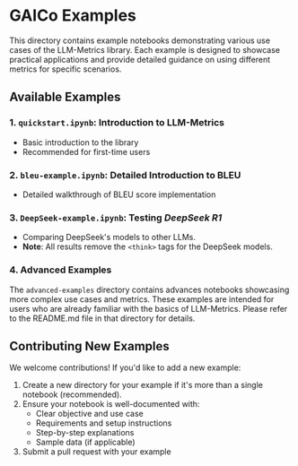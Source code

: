 # GAICo Examples

This directory contains example notebooks demonstrating various use cases of the LLM-Metrics library. Each example is designed to showcase practical applications and provide detailed guidance on using different metrics for specific scenarios.

## Available Examples

### 1. `quickstart.ipynb`: Introduction to LLM-Metrics

- Basic introduction to the library
- Recommended for first-time users

### 2. `bleu-example.ipynb`: Detailed Introduction to BLEU

- Detailed walkthrough of BLEU score implementation

### 3. `DeepSeek-example.ipynb`: Testing _DeepSeek R1_

- Comparing DeepSeek's models to other LLMs.
- **Note**: All results remove the `<think>` tags for the DeepSeek models.

### 4. Advanced Examples

The `advanced-examples` directory contains advances notebooks showcasing more complex use cases and metrics. These examples are intended for users who are already familiar with the basics of LLM-Metrics. Please refer to the README.md file in that directory for details.

## Contributing New Examples

We welcome contributions! If you'd like to add a new example:

1. Create a new directory for your example if it's more than a single notebook (recommended).
2. Ensure your notebook is well-documented with:
   - Clear objective and use case
   - Requirements and setup instructions
   - Step-by-step explanations
   - Sample data (if applicable)
3. Submit a pull request with your example
